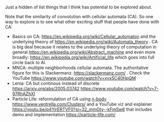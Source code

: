Just a hidden of list things that I think has potential to be explored about.

Note that the similarity of convolution with cellular automata (CA). So one way to explore is to see what other exciting stuff that people have done with CA:

* Basics on CA: https://en.wikipedia.org/wiki/Cellular_automaton and the underlying theory of https://en.wikipedia.org/wiki/Automata_theory . CA is big deal because it relates to the underlying theory of computation in general https://en.wikipedia.org/wiki/Abstract_machine and even more broadly: https://en.wikipedia.org/wiki/Artificial_life which goes into full circle back to AI.
* MNCA: multiple neighborhoods cellular automata. The authoritative figure for this is Slackermanz: https://slackermanz.com/ . Check the YouTube https://www.youtube.com/watch?v=xyx5C40HpQM 
* Lenia: CA but continous instead of discrete https://arxiv.org/abs/2005.03742 https://www.youtube.com/watch?v=7-97RhAZhXI
* Particle Life: reformulation of CA using [n-body](https://en.wikipedia.org/wiki/N-body_problem#Other_n-body_problems) https://www.ventrella.com/Clusters/ and a YouTube viz and explainer https://youtu.be/p4YirERTVF0?si=32_mmGty--kFmSw6 that includes demo and implementation https://particle-life.com/ 


